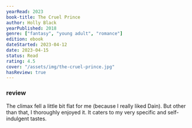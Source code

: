 ```yaml
---
yearRead: 2023
book-title: The Cruel Prince
author: Holly Black
yearPublished: 2018
genre: ["fantasy", "young adult", "romance"]
edition: ebook
dateStarted: 2023-04-12
date: 2023-04-15
status: Read
rating: 4.5
cover: "/assets/img/the-cruel-prince.jpg"
hasReview: true
---
```


### review

The climax fell a little bit flat for me (because I really liked Dain). But other than that, I thoroughly enjoyed it. It caters to my very specific and self-indulgent tastes.